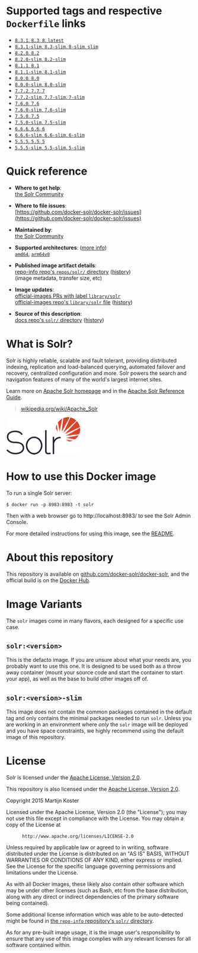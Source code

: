<!--

********************************************************************************

WARNING:

    DO NOT EDIT "solr/README.md"

    IT IS AUTO-GENERATED

    (from the other files in "solr/" combined with a set of templates)

********************************************************************************

-->

# Supported tags and respective `Dockerfile` links

-	[`8.3.1`, `8.3`, `8`, `latest`](https://github.com/docker-solr/docker-solr/blob/f698870cd4dfa5727d06b68e76f7de2b8a081480/8.3/Dockerfile)
-	[`8.3.1-slim`, `8.3-slim`, `8-slim`, `slim`](https://github.com/docker-solr/docker-solr/blob/f698870cd4dfa5727d06b68e76f7de2b8a081480/8.3/slim/Dockerfile)
-	[`8.2.0`, `8.2`](https://github.com/docker-solr/docker-solr/blob/f698870cd4dfa5727d06b68e76f7de2b8a081480/8.2/Dockerfile)
-	[`8.2.0-slim`, `8.2-slim`](https://github.com/docker-solr/docker-solr/blob/f698870cd4dfa5727d06b68e76f7de2b8a081480/8.2/slim/Dockerfile)
-	[`8.1.1`, `8.1`](https://github.com/docker-solr/docker-solr/blob/f698870cd4dfa5727d06b68e76f7de2b8a081480/8.1/Dockerfile)
-	[`8.1.1-slim`, `8.1-slim`](https://github.com/docker-solr/docker-solr/blob/f698870cd4dfa5727d06b68e76f7de2b8a081480/8.1/slim/Dockerfile)
-	[`8.0.0`, `8.0`](https://github.com/docker-solr/docker-solr/blob/f698870cd4dfa5727d06b68e76f7de2b8a081480/8.0/Dockerfile)
-	[`8.0.0-slim`, `8.0-slim`](https://github.com/docker-solr/docker-solr/blob/f698870cd4dfa5727d06b68e76f7de2b8a081480/8.0/slim/Dockerfile)
-	[`7.7.2`, `7.7`, `7`](https://github.com/docker-solr/docker-solr/blob/f698870cd4dfa5727d06b68e76f7de2b8a081480/7.7/Dockerfile)
-	[`7.7.2-slim`, `7.7-slim`, `7-slim`](https://github.com/docker-solr/docker-solr/blob/f698870cd4dfa5727d06b68e76f7de2b8a081480/7.7/slim/Dockerfile)
-	[`7.6.0`, `7.6`](https://github.com/docker-solr/docker-solr/blob/f698870cd4dfa5727d06b68e76f7de2b8a081480/7.6/Dockerfile)
-	[`7.6.0-slim`, `7.6-slim`](https://github.com/docker-solr/docker-solr/blob/f698870cd4dfa5727d06b68e76f7de2b8a081480/7.6/slim/Dockerfile)
-	[`7.5.0`, `7.5`](https://github.com/docker-solr/docker-solr/blob/f698870cd4dfa5727d06b68e76f7de2b8a081480/7.5/Dockerfile)
-	[`7.5.0-slim`, `7.5-slim`](https://github.com/docker-solr/docker-solr/blob/f698870cd4dfa5727d06b68e76f7de2b8a081480/7.5/slim/Dockerfile)
-	[`6.6.6`, `6.6`, `6`](https://github.com/docker-solr/docker-solr/blob/f698870cd4dfa5727d06b68e76f7de2b8a081480/6.6/Dockerfile)
-	[`6.6.6-slim`, `6.6-slim`, `6-slim`](https://github.com/docker-solr/docker-solr/blob/f698870cd4dfa5727d06b68e76f7de2b8a081480/6.6/slim/Dockerfile)
-	[`5.5.5`, `5.5`, `5`](https://github.com/docker-solr/docker-solr/blob/f698870cd4dfa5727d06b68e76f7de2b8a081480/5.5/Dockerfile)
-	[`5.5.5-slim`, `5.5-slim`, `5-slim`](https://github.com/docker-solr/docker-solr/blob/f698870cd4dfa5727d06b68e76f7de2b8a081480/5.5/slim/Dockerfile)

# Quick reference

-	**Where to get help**:  
	[the Solr Community](https://lucene.apache.org/solr/community.html)

-	**Where to file issues**:  
	[https://github.com/docker-solr/docker-solr/issues](https://github.com/docker-solr/docker-solr/issues)

-	**Maintained by**:  
	[the Solr Community](https://github.com/docker-solr/docker-solr)

-	**Supported architectures**: ([more info](https://github.com/docker-library/official-images#architectures-other-than-amd64))  
	[`amd64`](https://hub.docker.com/r/amd64/solr/), [`arm64v8`](https://hub.docker.com/r/arm64v8/solr/)

-	**Published image artifact details**:  
	[repo-info repo's `repos/solr/` directory](https://github.com/docker-library/repo-info/blob/master/repos/solr) ([history](https://github.com/docker-library/repo-info/commits/master/repos/solr))  
	(image metadata, transfer size, etc)

-	**Image updates**:  
	[official-images PRs with label `library/solr`](https://github.com/docker-library/official-images/pulls?q=label%3Alibrary%2Fsolr)  
	[official-images repo's `library/solr` file](https://github.com/docker-library/official-images/blob/master/library/solr) ([history](https://github.com/docker-library/official-images/commits/master/library/solr))

-	**Source of this description**:  
	[docs repo's `solr/` directory](https://github.com/docker-library/docs/tree/master/solr) ([history](https://github.com/docker-library/docs/commits/master/solr))

# What is Solr?

Solr is highly reliable, scalable and fault tolerant, providing distributed indexing, replication and load-balanced querying, automated failover and recovery, centralized configuration and more. Solr powers the search and navigation features of many of the world's largest internet sites.

Learn more on [Apache Solr homepage](http://lucene.apache.org/solr/) and in the [Apache Solr Reference Guide](https://www.apache.org/dyn/closer.cgi/lucene/solr/ref-guide/).

> [wikipedia.org/wiki/Apache_Solr](https://en.wikipedia.org/wiki/Apache_Solr)

![logo](https://raw.githubusercontent.com/docker-library/docs/ddc9eb521da7c412b70229f1a600d0c63d55d0f7/solr/logo.png)

# How to use this Docker image

To run a single Solr server:

```console
$ docker run -p 8983:8983 -t solr
```

Then with a web browser go to http://localhost:8983/ to see the Solr Admin Console.

For more detailed instructions for using this image, see the [README](https://github.com/docker-solr/docker-solr/blob/master/README.md).

# About this repository

This repository is available on [github.com/docker-solr/docker-solr](https://github.com/docker-solr/docker-solr), and the official build is on the [Docker Hub](https://hub.docker.com/_/solr/).

# Image Variants

The `solr` images come in many flavors, each designed for a specific use case.

## `solr:<version>`

This is the defacto image. If you are unsure about what your needs are, you probably want to use this one. It is designed to be used both as a throw away container (mount your source code and start the container to start your app), as well as the base to build other images off of.

## `solr:<version>-slim`

This image does not contain the common packages contained in the default tag and only contains the minimal packages needed to run `solr`. Unless you are working in an environment where *only* the `solr` image will be deployed and you have space constraints, we highly recommend using the default image of this repository.

# License

Solr is licensed under the [Apache License, Version 2.0](https://www.apache.org/licenses/LICENSE-2.0).

This repository is also licensed under the [Apache License, Version 2.0](https://www.apache.org/licenses/LICENSE-2.0).

Copyright 2015 Martijn Koster

Licensed under the Apache License, Version 2.0 (the "License"); you may not use this file except in compliance with the License. You may obtain a copy of the License at

	      http://www.apache.org/licenses/LICENSE-2.0

Unless required by applicable law or agreed to in writing, software distributed under the License is distributed on an "AS IS" BASIS, WITHOUT WARRANTIES OR CONDITIONS OF ANY KIND, either express or implied. See the License for the specific language governing permissions and limitations under the License.

As with all Docker images, these likely also contain other software which may be under other licenses (such as Bash, etc from the base distribution, along with any direct or indirect dependencies of the primary software being contained).

Some additional license information which was able to be auto-detected might be found in [the `repo-info` repository's `solr/` directory](https://github.com/docker-library/repo-info/tree/master/repos/solr).

As for any pre-built image usage, it is the image user's responsibility to ensure that any use of this image complies with any relevant licenses for all software contained within.
